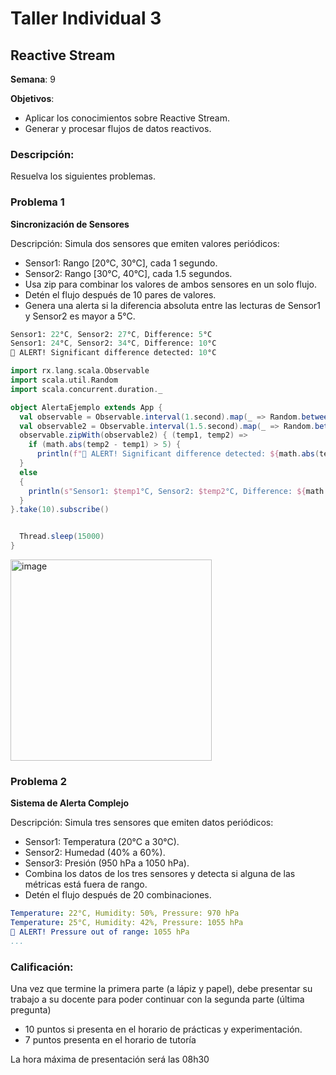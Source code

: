 # Taller Individual  3
## Reactive Stream

**Semana**: 9

**Objetivos**:

- Aplicar los conocimientos sobre Reactive Stream.
- Generar y procesar flujos de datos reactivos.

### Descripción:

Resuelva los siguientes problemas.

### Problema 1
**Sincronización de Sensores**

Descripción: Simula dos sensores que emiten valores periódicos:

- Sensor1: Rango [20°C, 30°C], cada 1 segundo.
- Sensor2: Rango [30°C, 40°C], cada 1.5 segundos.
- Usa zip para combinar los valores de ambos sensores en un solo flujo.
- Detén el flujo después de 10 pares de valores.
- Genera una alerta si la diferencia absoluta entre las lecturas de Sensor1 y Sensor2 es mayor a 5°C.
  

```mathematica
Sensor1: 22°C, Sensor2: 27°C, Difference: 5°C
Sensor1: 24°C, Sensor2: 34°C, Difference: 10°C
🚨 ALERT! Significant difference detected: 10°C
```

```scala
import rx.lang.scala.Observable
import scala.util.Random
import scala.concurrent.duration._

object AlertaEjemplo extends App {
  val observable = Observable.interval(1.second).map(_ => Random.between(20, 30)) // Datos aleatorios
  val observable2 = Observable.interval(1.5.second).map(_ => Random.between(30, 40))
  observable.zipWith(observable2) { (temp1, temp2) =>
    if (math.abs(temp2 - temp1) > 5) {
      println(f"🚨 ALERT! Significant difference detected: ${math.abs(temp2-temp1)}°C")
  }
  else
  {
    println(s"Sensor1: $temp1°C, Sensor2: $temp2°C, Difference: ${math.abs(temp1-temp2)}°C")
  }
}.take(10).subscribe()


  Thread.sleep(15000)
}
```
<img width="322" alt="image" src="https://github.com/user-attachments/assets/623a6af1-a078-4a40-83dc-e6bf33d9c846">


### Problema 2
**Sistema de Alerta Complejo**

Descripción: Simula tres sensores que emiten datos periódicos:

- Sensor1: Temperatura (20°C a 30°C).
- Sensor2: Humedad (40% a 60%).
- Sensor3: Presión (950 hPa a 1050 hPa).
- Combina los datos de los tres sensores y detecta si alguna de las métricas está fuera de rango.
- Detén el flujo después de 20 combinaciones.

```yaml
Temperature: 22°C, Humidity: 50%, Pressure: 970 hPa
Temperature: 25°C, Humidity: 42%, Pressure: 1055 hPa
🚨 ALERT! Pressure out of range: 1055 hPa
...
```

### Calificación:

Una vez que termine la primera parte (a lápiz y papel), debe presentar su trabajo a su docente para poder continuar con la segunda parte (última pregunta)

- 10 puntos si presenta en el horario de prácticas y experimentación.
- 7 puntos presenta en el horario de tutoría

La hora máxima de presentación será las 08h30
